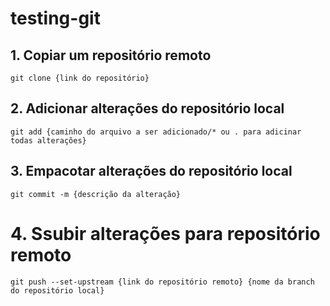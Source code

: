 # testing-git

## 1. Copiar um repositório remoto
```
git clone {link do repositório}
```

## 2. Adicionar alterações do repositório local
```
git add {caminho do arquivo a ser adicionado/* ou . para adicinar todas alterações}
```

## 3. Empacotar alterações do repositório local
```
git commit -m {descrição da alteração}
```

# 4. Ssubir alterações para repositório remoto
```
git push --set-upstream {link do repositório remoto} {nome da branch do repositório local}
```
